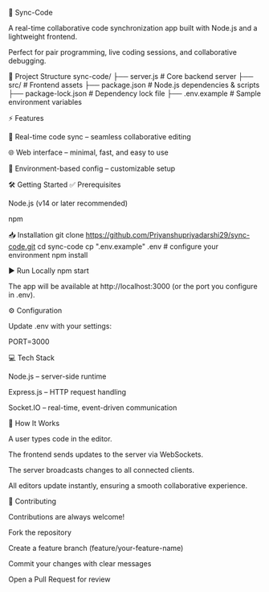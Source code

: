 🚀 Sync-Code

A real-time collaborative code synchronization app built with Node.js and a lightweight frontend.

Perfect for pair programming, live coding sessions, and collaborative debugging.

📂 Project Structure
sync-code/
├── server.js          # Core backend server
├── src/               # Frontend assets
├── package.json       # Node.js dependencies & scripts
├── package-lock.json  # Dependency lock file
├── .env.example       # Sample environment variables

⚡ Features

🔄 Real-time code sync – seamless collaborative editing

🌐 Web interface – minimal, fast, and easy to use

🔑 Environment-based config – customizable setup

🛠️ Getting Started
✅ Prerequisites

Node.js (v14 or later recommended)

npm

📥 Installation
git clone https://github.com/Priyanshupriyadarshi29/sync-code.git
cd sync-code
cp ".env.example" .env   # configure your environment
npm install

▶️ Run Locally
npm start


The app will be available at http://localhost:3000
 (or the port you configure in .env).

⚙️ Configuration

Update .env with your settings:

PORT=3000

💻 Tech Stack

Node.js – server-side runtime

Express.js – HTTP request handling

Socket.IO – real-time, event-driven communication

🧠 How It Works

A user types code in the editor.

The frontend sends updates to the server via WebSockets.

The server broadcasts changes to all connected clients.

All editors update instantly, ensuring a smooth collaborative experience.

🤝 Contributing

Contributions are always welcome!

Fork the repository

Create a feature branch (feature/your-feature-name)

Commit your changes with clear messages

Open a Pull Request for review
